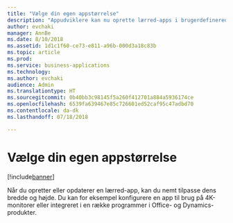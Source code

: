 ```yaml
---
title: "Vælge din egen appstørrelse"
description: "Appudviklere kan nu oprette lærred-apps i brugerdefinerede størrelser"
author: evchaki
manager: AnnBe
ms.date: 8/10/2018
ms.assetid: 1d1c1f60-ce73-e811-a96b-000d3a18c83b
ms.topic: article
ms.prod: 
ms.service: business-applications
ms.technology: 
ms.author: evchaki
audience: Admin
ms.translationtype: HT
ms.sourcegitcommit: 0b40bb3c98145f5a260f412701a884a5936174ce
ms.openlocfilehash: 6539fa639467e85c726601ed52caf95c47adbd70
ms.contentlocale: da-dk
ms.lasthandoff: 07/18/2018

---
```

# <a name="choose-your-own-size-of-app"></a>Vælge din egen appstørrelse


[!include[banner](../../includes/banner.md)]

Når du opretter eller opdaterer en lærred-app, kan du nemt tilpasse dens bredde og højde. Du kan for eksempel konfigurere en app til brug på 4K-monitorer eller integreret i en række programmer i Office- og Dynamics-produkter.

